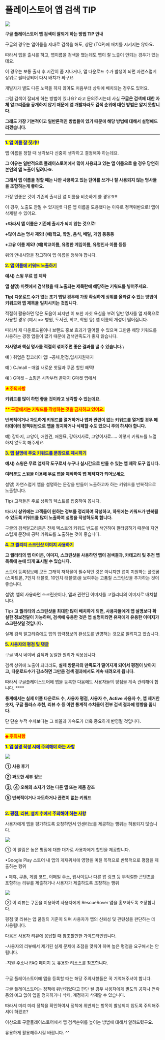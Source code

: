 # 플레이스토어 앱 검색 TIP

![](https://wp.swing2app.co.kr/wp-content/uploads/2018/09/%EA%B5%AC%EA%B8%80%EA%B2%80%EC%83%89TIP%EC%A0%9C%EB%AA%A9.png)

**구글 플레이스토어 앱 검색이 잘되게 하는 방법 TIP 안내**

구글의 경우는 앱이름을 제대로 검색을 해도, 상단 (TOP)에 배치를 시키지는 않아요.&#x20;

따라서 앱을 출시를 하고, 앱이름을 검색을 했는데도 앱이 잘 노출이 안되는 경우가 있는데요.

이 경우는 보통 출시 후 시간이 좀 지나거나, 앱 다운로드 수가 발생이 되면 자연스럽게 상위로 필터링되어 다시 배치가 되구요.

개발자가 별도 다른 노력을 하지 않아도 처음부터 상위에 배치되는 경우도 있어요.&#x20;

그럼 검색이 잘되게 하는 방법이 있나요? 라고 문의주시는데 사실 **구글은 검색에 대한 자체 알고리즘을 공개하지 않기 때문에 앱 개발자라도 검색 순위에 대한 방법은 알지 못합니다.**&#x20;

**그래도 가장 기본적이고 일반론적인 방법들이 있기 때문에 해당 방법에 대해서 설명해드리겠습니다.**&#x20;

****

<mark style="color:blue;">**1. 앱 이름 잘 짓기!!**</mark>

앱 이름을 정할 때 생각보다 신중히 생각하고 결정해야 하는데요.

**그 이유는 일반적으로 플레이스토어에서 많이 사용되고 있는 앱 이름으로 쓸 경우 당연히 본인의 앱 노출이 밀려나죠.**

**그래서 앱 이름을 정할 때는 나만 사용하고 있는 단어를 쓰거나 잘 사용되지 않는 명사들을 조합하는게 좋아요.**

가장 안좋은 것이 기존의 출시된 앱 이름을 비슷하게 쓸 경우죠!!

이 경우, 노출도 안될 수 있지만!! 다른 앱 이름을 도용했다는 이유로 정책위반으로! 앱이 삭제될 수 있어요.

**+따라서 앱 이름은 기존에 출시가 되지 않는 것으로!**

**+많이 쓰는 명사 제외! (예)학교, 학원, 음식, 배달, 게임 등등등**

**+고유 이름 제외! (예)학교이름, 유명한 게임이름, 유명인사 이름 등등** &#x20;

위의 안내사항을 참고하여 앱 이름을 정해야 합니다.&#x20;



<mark style="color:blue;">**2. 앱 이름에 키워드 노출하기**</mark>

**예시) 스윙 무료 앱 제작**

**앱 설명) 마켓에서 검색했을 때 노출되는 제목란에 해당하는 키워드를 넣어주세요.**

**Tip) 다운로드 수가 없는 초기 앱일 경우에 가장 확실하게 상위를 올라갈 수 있는 방법이 키워드와 앱 제목을 일치시키는 것입니다**.

적절히 활용하면 많은 도움이 되지만 이 또한 자칫 욕심을 부려 일반 명사를 앱 제목으로 사용할 경우 (예시 => 병원, 도서관, 학교, 학원 등) 앱 이름의 개성이 떨어집니다.&#x20;

따라서 재 다운로드율이나 브랜드 홍보 효과가 떨어질 수 있으며 그만큼 해당 키워드를 사용하는 경쟁 앱들이 많기 때문에 검색만족도가 좋지 않습니다.&#x20;

**자사명과 핵심 명사를 적절히 섞어주면 좋은 결과를 낼 수 있습니다.**\


예 ) 취업은 잡코리아 앱! –공채,면접,입사지원까지

예 ) CJmall – 매일 새로운 핫딜과 쿠폰 할인 혜택!

예 ) G마켓 – 쇼핑은 시작부터 끝까지 G마켓 앱에서



<mark style="color:red;">**★주의사항**</mark>

**키워드를 많이 하면 좋을 것이라고 생각할 수 있는데요.**&#x20;

<mark style="color:red;">**\*\* 구글에서는 키워드를 작성하는 것을 금지하고 있어요.**</mark>&#x20;

**반복적이거나 과도하게 키워드를 열거하거나 앱과 관련이 없는 키워드를 열거할 경우 메타데이터 정책위반으로 앱을 정지하거나 삭제할 수도 있으니 주의 하셔야 합니다.**

예) 강아지, 고양이, 애완견, 애완묘, 강아지사료, 고양이사료….. 이렇게 키워드를 느열하지 않도록 해주세요.

<mark style="color:blue;"></mark>

<mark style="color:blue;">**3. 앱 설명에 주요 키워드를 문장으로 제시하기**</mark>

**예시) 스윙은 무료 앱제작 도구로서 누구나 실시간으로 만들 수 있는 앱 제작 도구 입니다.**

**여러분도 스윙을 이용해 무료 앱을 제작하여 앱 제작자가 되어보세요.**

설명) 자연스럽게 앱을 설명하는 문장을 만들어 노출하고자 하는 키워드를 반복적으로 노출합니다.

Tip) 고객들은 주로 상위의 텍스트를 집중하여 봅니다.&#x20;

따라서 **상위에는 고객들이 원하는 정보를 정리하여 작성하고, 하위에는 키워드가 반복될 수 있도록 키워드를 많이 노출하여 설명을 작성하도록 합니다.**&#x20;

구글의 검색알고리즘은 전체 텍스트의 키워드 빈도를 색인하여 필터링하기 때문에 자연스럽게 문장에 공략 키워드를 노출하는 것이 좋습니다.



<mark style="color:blue;">**4. 고 퀄리티 스크린샷 이미지 사용하기**</mark>

**고 퀄리티의 앱 아이콘, 이미지, 스크린샷을 사용하면 앱이 검색결과, 카테고리 및 추천 앱 목록에 눈에 띄게 표시될 수 있습니다.**

스토어 등록정보에 모든 그래픽 저작물이 필수적인 것은 아니지만 앱이 지원하는 플랫폼(스마트폰, 7인치 태블릿, 10인치 태블릿)을 보여주는 고품질 스크린샷을 추가하는 것이 좋습니다.

설명) 앱의 사용화면 스크린샷이나, 앱과 관련된 이미지를 고퀄리티의 이미지로 배치합니다.

Tip) **고 퀄리티의 스크린샷을 최대한 많이 배치하게 되면, 사용자들에게 앱 설명보다 확실한 정보전달이 가능하며, 검색에 유용한 것은 앱 설명이라면 유저에게 유용한 이미지가 스크린샷일 것입니다.**&#x20;

실제 검색 알고리즘에도 앱의 입력정보의 완성도를 반영하는 것으로 알려지고 있습니다.

&#x20;

<mark style="color:blue;">**5. 사용자의 평점 및 댓글**</mark>

구글 역시 네이버 검색과 동일한 원리가 적용됩니다.

검색 상위에 노출이 되더라도, **실제 방문자의 만족도가 떨어지게 되어서 평점이 낮아지고, 다운로드수가 감소하면 그만큼 검색 결과에서도 계속 내려오게 됩니다.**

따라서 구글플레이스토어에 앱을 등록한 다음에도 사용자들의 평점을 계속 관리해야 합니다. ****&#x20;

**통계에서는 실제 어플 다운로드 수, 사용자 평점, 사용자 수, Active 사용자 수, 앱 제거한 숫자, 구글 플러스 추천, 리뷰 수 등 이런 통계적 수치들이 전부 검색 결과에 영향을 줍니다.**

단 단순 누적 수치보다는 그 비율과 가속도가 더욱 중요하게 반영될 것입니다.

***

<mark style="color:red;">**◈ 주의사항**</mark>

<mark style="color:blue;">**1. 앱 설명 작성 시에 주의해야 하는 사항**</mark>

![](https://s3.ap-northeast-2.amazonaws.com/swing2bucket/resource/image/help/4d39b1e27df8bdeeb82c5ee9f253f810.jpg)

**① 사용 후기**

**② 과도한 세부 정보**

**③, ④ 오해의 소지가 있는 다른 앱 또는 제품 참조**

**⑤ 반복적이거나 과도하거나 관련이 없는 키워드**

&#x20;\
<mark style="color:blue;">**2.  평점, 리뷰, 설치 수에서 주의해야 하는 사항**</mark>

사용자에게 앱을 평가하도록 요청하면서 인센티브를 제공하는 행위는 허용되지 않습니다.

![](https://s3.ap-northeast-2.amazonaws.com/swing2bucket/resource/image/help/813e4878cbbf55842fa596261d2581ed.jpg)

① 이 알림은 높은 평점에 대한 대가로 사용자에게 할인을 제공합니다.

•Google Play 스토어 내 앱의 게재위치에 영향을 미칠 목적으로 반복적으로 평점을 제출하는 행위

• 제휴, 쿠폰, 게임 코드, 이메일 주소, 웹사이트나 다른 앱 링크 등 부적절한 콘텐츠를 포함하는 리뷰를 제출하거나 사용자가 제출하도록 조장하는 행위

&#x20;

![](https://wp.swing2app.co.kr/wp-content/uploads/2018/09/9.13\_3-576x1024.png)

② 이 리뷰는 쿠폰을 이용하여 사용자에게 RescueRover 앱을 홍보하도록 조장합니다.

평점 및 리뷰는 앱 품질의 기준이 되며 사용자가 앱의 신뢰성 및 관련성을 판단하는 데 사용됩니다.&#x20;

다음은 사용자 리뷰에 응답할 때 참조할만한 가이드라인입니다.

\-사용자의 리뷰에서 제기된 실제 문제에 초점을 맞춰야 하며 높은 평점을 요구해서는 안 됩니다.

\-지원 주소나 FAQ 페이지 등 유용한 리소스를 참조합니다.

\
구글 플레이스토어에 앱을 등록할 때는 해당 주의사항들은 꼭 기억해주셔야 합니다.&#x20;

구글 플레이스토어는 정책에 위반되었다고 판단 될 경우 사용자에게 별도의 공지나 연락 등의 예고 없이 앱을 정지하거나 삭제, 계정까지 삭제할 수 있습니다.

따라서 미리 미리 정책을 확인하여서 정책에 위반되는 항목이 발생되지 않도록 주의해주셔야 하겠죠?

이상으로 구글플레이스토어에서 앱 검색순위를 높이는 방법에 대해서 알려드렸구요.&#x20;

유용하게 활용해주시길 바랍니다. ^^
